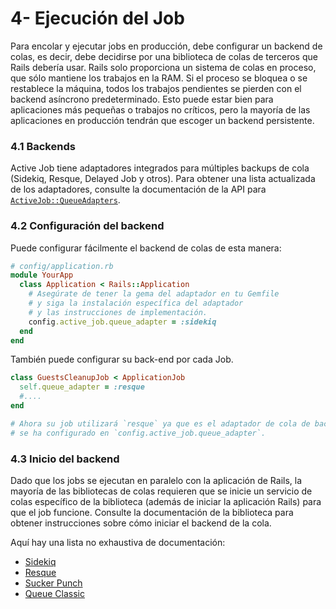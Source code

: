 # 4- Ejecución del Job

Para encolar y ejecutar jobs en producción, debe configurar un backend de colas, es decir, debe decidirse por una biblioteca de colas de terceros que Rails debería usar. Rails solo proporciona un sistema de colas en proceso, que sólo mantiene los trabajos en la RAM. Si el proceso se bloquea o se restablece la máquina, todos los trabajos pendientes se pierden con el backend asíncrono predeterminado. Esto puede estar bien para aplicaciones más pequeñas o trabajos no críticos, pero la mayoría de las aplicaciones en producción tendrán que escoger un backend persistente.

### 4.1 Backends

Active Job tiene adaptadores integrados para múltiples backups de cola \(Sidekiq, Resque, Delayed Job y otros\). Para obtener una lista actualizada de los adaptadores, consulte la documentación de la API para [`ActiveJob::QueueAdapters`](http://api.rubyonrails.org/v5.1.2/classes/ActiveJob/QueueAdapters.html).

### 4.2 Configuración del backend

Puede configurar fácilmente el backend de colas de esta manera:

```ruby
# config/application.rb
module YourApp
  class Application < Rails::Application
    # Asegúrate de tener la gema del adaptador en tu Gemfile
    # y siga la instalación específica del adaptador
    # y las instrucciones de implementación.
    config.active_job.queue_adapter = :sidekiq
  end
end
```

También puede configurar su back-end por cada Job.

```ruby
class GuestsCleanupJob < ApplicationJob
  self.queue_adapter = :resque
  #....
end

# Ahora su job utilizará `resque` ya que es el adaptador de cola de backend que sobre-escribe lo que
# se ha configurado en `config.active_job.queue_adapter`.
```

### 4.3 Inicio del backend

Dado que los jobs se ejecutan en paralelo con la aplicación de Rails, la mayoría de las bibliotecas de colas requieren que se inicie un servicio de colas específico de la biblioteca \(además de iniciar la aplicación Rails\) para que el job funcione. Consulte la documentación de la biblioteca para obtener instrucciones sobre cómo iniciar el backend de la cola.

Aquí hay una lista no exhaustiva de documentación:

* [Sidekiq](https://github.com/mperham/sidekiq/wiki/Active-Job)
* [Resque](https://github.com/resque/resque/wiki/ActiveJob)
* [Sucker Punch](https://github.com/brandonhilkert/sucker_punch#active-job)
* [Queue Classic](https://github.com/QueueClassic/queue_classic#active-job)



